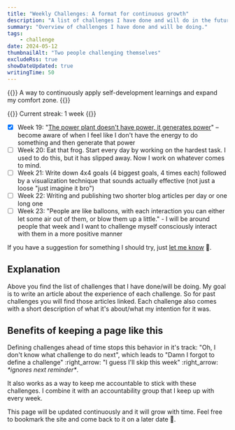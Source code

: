 ```yaml
---
title: "Weekly Challenges: A format for continuous growth"
description: "A list of challenges I have done and will do in the future. The motivation and effectiveness of weekly challenges is explained."
summary: "Overview of challenges I have done and will be doing."
tags:
    - challenge
date: 2024-05-12
thumbnailAlt: "Two people challenging themselves"
excludeRss: true
showDateUpdated: true
writingTime: 50
---
```


{{<lead>}}
A way to continuously apply self-development learnings and expand my comfort zone.
{{</lead>}}

{{<badge>}}
Current streak: 1 week
{{</badge>}}

- [x] Week 19: "[The power plant doesn't have power, it generates power](essay/power-plant)"
    – become aware of when I feel like I don't have the energy to do something and
    then generate that power
- [ ] Week 20: Eat that frog. Start every day by working on the hardest task. I
    used to do this, but it has slipped away. Now I work on whatever comes to mind.
- [ ] Week 21: Write down 4x4 goals (4 biggest goals, 4 times each) followed by
    a visualization technique that sounds actually effective
    (not just a loose "just imagine it bro")
- [ ] Week 22: Writing and publishing two shorter blog articles per day or one long one
- [ ] Week 23: "People are like balloons, with each interaction you can either
    let some air out of them, or blow them up a little." - I will be around
    people that week and I want to challenge myself consciously interact with
    them in a more positive manner
<!-- - [ ] Week <++>: <++> -->


If you have a suggestion for something I should try,
just [let me know](mailto:challenge-suggestion@jneidel.com) :slightly_smiling_face:.

## Explanation

Above you find the list of challenges that I have done/will be doing.
My goal is to write an article about the experience of each challenge.
So for past challenges you will find those articles linked.
Each challenge also comes with a short description of what it's about/what my
intention for it was.

## Benefits of keeping a page like this

Defining challenges ahead of time stops this behavior in it's track:
"Oh, I don't know what challenge to do next", which leads to "Damn I forgot to
define a challenge" :right_arrow: "I guess I'll skip this week" :right_arrow:
_\*ignores next reminder\*_.

It also works as a way to keep me accountable to stick with these challenges.
I combine it with an accountability group that I keep up with every week.

This page will be updated continuously and it will grow with time.
Feel free to bookmark the site and come back to it on a later date
:slightly_smiling_face:.
